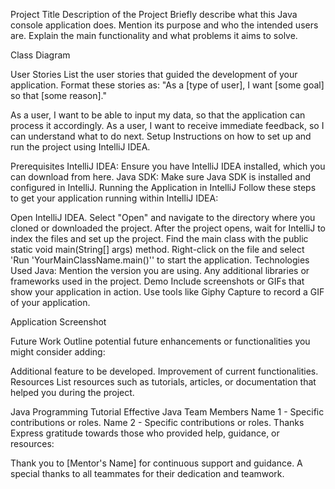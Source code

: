 Project Title
Description of the Project
Briefly describe what this Java console application does. Mention its purpose and who the intended users are. Explain the main functionality and what problems it aims to solve.

Class Diagram

User Stories
List the user stories that guided the development of your application. Format these stories as: "As a [type of user], I want [some goal] so that [some reason]."

As a user, I want to be able to input my data, so that the application can process it accordingly.
As a user, I want to receive immediate feedback, so I can understand what to do next.
Setup
Instructions on how to set up and run the project using IntelliJ IDEA.

Prerequisites
IntelliJ IDEA: Ensure you have IntelliJ IDEA installed, which you can download from here.
Java SDK: Make sure Java SDK is installed and configured in IntelliJ.
Running the Application in IntelliJ
Follow these steps to get your application running within IntelliJ IDEA:

Open IntelliJ IDEA.
Select "Open" and navigate to the directory where you cloned or downloaded the project.
After the project opens, wait for IntelliJ to index the files and set up the project.
Find the main class with the public static void main(String[] args) method.
Right-click on the file and select 'Run 'YourMainClassName.main()'' to start the application.
Technologies Used
Java: Mention the version you are using.
Any additional libraries or frameworks used in the project.
Demo
Include screenshots or GIFs that show your application in action. Use tools like Giphy Capture to record a GIF of your application.

Application Screenshot

Future Work
Outline potential future enhancements or functionalities you might consider adding:

Additional feature to be developed.
Improvement of current functionalities.
Resources
List resources such as tutorials, articles, or documentation that helped you during the project.

Java Programming Tutorial
Effective Java
Team Members
Name 1 - Specific contributions or roles.
Name 2 - Specific contributions or roles.
Thanks
Express gratitude towards those who provided help, guidance, or resources:

Thank you to [Mentor's Name] for continuous support and guidance.
A special thanks to all teammates for their dedication and teamwork.
